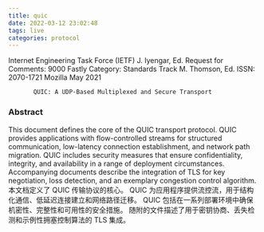 ```yaml
---
title: quic
date: 2022-03-12 23:02:48
tags: live
categories: protocol
---
```



Internet Engineering Task Force (IETF)                   J. Iyengar, Ed.
Request for Comments: 9000                                        Fastly
Category: Standards Track                                M. Thomson, Ed.
ISSN: 2070-1721                                                  Mozilla
                                                                May 2021


           QUIC: A UDP-Based Multiplexed and Secure Transport

### Abstract

   This document defines the core of the QUIC transport protocol.  QUIC
   provides applications with flow-controlled streams for structured
   communication, low-latency connection establishment, and network path
   migration.  QUIC includes security measures that ensure
   confidentiality, integrity, and availability in a range of deployment
   circumstances.  Accompanying documents describe the integration of
   TLS for key negotiation, loss detection, and an exemplary congestion
   control algorithm.
   本文档定义了 QUIC 传输协议的核心。
   QUIC 为应用程序提供流控流，用于结构化通信、低延迟连接建立和网络路径迁移。
   QUIC 包括在一系列部署环境中确保机密性、完整性和可用性的安全措施。
   随附的文件描述了用于密钥协商、丢失检测和示例性拥塞控制算法的 TLS 集成。
